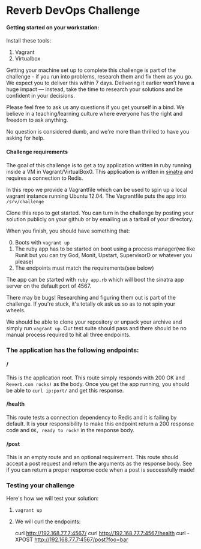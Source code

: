 # Reverb DevOps Challenge

#### Getting started on your workstation:

Install these tools:

1. Vagrant
2. Virtualbox

Getting your machine set up to complete this challenge is part of the challenge - if you run into problems, research them and fix them as you go.
We expect you to deliver this within 7 days. Delivering it earlier won’t have a huge impact — instead, take the time to research your solutions and be confident in your decisions.

Please feel free to ask us any questions if you get yourself in a bind.
We believe in a teaching/learning culture where everyone has the right and freedom to ask anything.

No question is considered dumb, and we're more than thrilled to have you asking for help.

#### Challenge requirements

The goal of this challenge is to get a toy application written in ruby running inside a VM in Vagrant/VirtualBox0.
This application is written in [sinatra](http://www.sinatrarb.com/) and requires a connection to Redis.

In this repo we provide a Vagrantfile which can be used to spin up a local vagrant instance running Ubuntu 12.04. The Vagrantfile puts the app into `/srv/challenge`

Clone this repo to get started. You can turn in the challenge by posting your solution publicly on your github or by emailing us a tarball of your directory.

When you finish, you should have something that:

0. Boots with `vagrant up`
1. The ruby app has to be started on boot using a process manager(we like Runit but you can try God, Monit, Upstart, SupervisorD or whatever you please)
2. The endpoints must match the requirements(see below)

The app can be started with `ruby app.rb` which will boot the sinatra app server on the default port of 4567.

There may be bugs! Researching and figuring them out is part of the challenge. If you're stuck, it's totally ok ask us so as to not spin your wheels.

We should be able to clone your repository or unpack your archive and simply run `vagrant up`. Our test suite should pass and there should be no manual process required to hit all three endpoints.

### The application has the following endpoints:

#### /

This is the application root. This route simply responds with 200 OK and `Reverb.com rocks!` as the body. Once you get the app running, you should be able to `curl ip:port/` and get this response.

#### /health

This route tests a connection dependency to Redis and it is failing by default. It is your responsibility to make this endpoint return a 200 response code and `OK, ready to rock!` in the response body.

#### /post

This is an empty route and an optional requirement. This route should accept a post request and return the arguments as the response body. See if you can return a proper response code when a post is successfully made!

### Testing your challenge

Here's how we will test your solution:

1. `vagrant up`
2. We will curl the endpoints:

     curl http://192.168.77.7:4567/
     curl http://192.168.77.7:4567/health
     curl -XPOST http://192.168.77.7:4567/post?foo=bar
